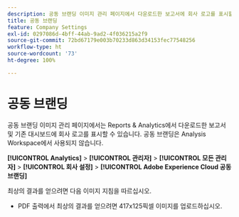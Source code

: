 ```yaml
---
description: 공동 브랜딩 이미지 관리 페이지에서 다운로드한 보고서에 회사 로고를 표시할 수 있습니다.
title: 공동 브랜딩
feature: Company Settings
exl-id: 0297086d-4bff-44ab-9ad2-4f036215a2f9
source-git-commit: 72bd67179e003b70233d863d34153fec77548256
workflow-type: ht
source-wordcount: '73'
ht-degree: 100%

---
```


# 공동 브랜딩

공동 브랜딩 이미지 관리 페이지에서는 Reports &amp; Analytics에서 다운로드한 보고서 및 기존 대시보드에 회사 로고를 표시할 수 있습니다. 공동 브랜딩은 Analysis Workspace에서 사용되지 않습니다.

**[!UICONTROL Analytics]** > **[!UICONTROL 관리자]** > **[!UICONTROL 모든 관리자]** > **[!UICONTROL 회사 설정]** > **[!UICONTROL Adobe Experience Cloud 공동 브랜딩]**

최상의 결과를 얻으려면 다음 이미지 지침을 따르십시오.

* PDF 출력에서 최상의 결과를 얻으려면 417x125픽셀 이미지를 업로드하십시오.
